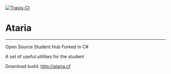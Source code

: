 [ ![Travis-CI](https://travis-ci.org/theasern/ataria.svg?branch=master)](https://travis-ci.org/theasern/ataria)
# Ataria 
---------------------------
Open Source Student Hub
Forked in C#

A set of useful utilities for the student

Download build: http://ataria.cf
